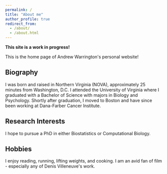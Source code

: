 ```yaml
---
permalink: /
title: "About me"
author_profile: true
redirect_from: 
  - /about/
  - /about.html
---
```


**This site is a work in progress!**   

This is the home page of Andrew Warrington's personal website!

Biography
---------
I was born and raised in Northern Virginia (NOVA), approximately 25 minutes from Washington, D.C. I attended the University of Virginia where I graduated with a Bachelor of Science with majors in Biology and Psychology. Shortly after graduation, I moved to Boston and have since been working at Dana-Farber Cancer Institute.

Research Interests
------------------

I hope to pursue a PhD in either Biostatistics or Computational Biology. 

Hobbies
-------
I enjoy reading, running, lifting weights, and cooking. I am an avid fan of film - especially any of Denis Villeneuve's work. 